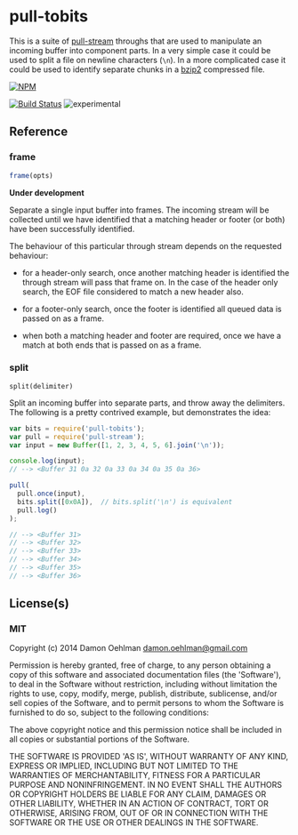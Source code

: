 # pull-tobits

This is a suite of [pull-stream](https://github.com/dominictarr/pull-stream)
throughs that are used to manipulate an incoming buffer into component
parts. In a very simple case it could be used to split a file on 
newline characters (`\n`).  In a more complicated case it could be used
to identify separate chunks in a [bzip2](http://en.wikipedia.org/wiki/Bzip2)
compressed file.


[![NPM](https://nodei.co/npm/pull-tobits.png)](https://nodei.co/npm/pull-tobits/)

[![Build Status](https://img.shields.io/travis/DamonOehlman/pull-tobits.svg?branch=master)](https://travis-ci.org/DamonOehlman/pull-tobits)
![experimental](https://img.shields.io/badge/stability-experimental-red.svg)

## Reference

### frame

```js
frame(opts)
```

__Under development__

Separate a single input buffer into frames.  The incoming stream will 
be collected until we have identified that a matching header or footer (or
both) have been successfully identified.

The behaviour of this particular through stream depends on the requested
behaviour:

- for a header-only search, once another matching header is
  identified the through stream will pass that frame on.  In the case
  of the header only search, the EOF file considered to match a new header
  also.

- for a footer-only search, once the footer is identified all queued 
  data is passed on as a frame.

- when both a matching header and footer are required, once we have a match
  at both ends that is passed on as a frame.

### split

```
split(delimiter)
```

Split an incoming buffer into separate parts, and throw away the
delimiters. The following is a pretty contrived example, but demonstrates
the idea:

```js
var bits = require('pull-tobits');
var pull = require('pull-stream');
var input = new Buffer([1, 2, 3, 4, 5, 6].join('\n'));

console.log(input);
// --> <Buffer 31 0a 32 0a 33 0a 34 0a 35 0a 36>

pull(
  pull.once(input),
  bits.split([0x0A]),  // bits.split('\n') is equivalent
  pull.log()
);

// --> <Buffer 31>
// --> <Buffer 32>
// --> <Buffer 33>
// --> <Buffer 34>
// --> <Buffer 35>
// --> <Buffer 36>
```

## License(s)

### MIT

Copyright (c) 2014 Damon Oehlman <damon.oehlman@gmail.com>

Permission is hereby granted, free of charge, to any person obtaining
a copy of this software and associated documentation files (the
'Software'), to deal in the Software without restriction, including
without limitation the rights to use, copy, modify, merge, publish,
distribute, sublicense, and/or sell copies of the Software, and to
permit persons to whom the Software is furnished to do so, subject to
the following conditions:

The above copyright notice and this permission notice shall be
included in all copies or substantial portions of the Software.

THE SOFTWARE IS PROVIDED 'AS IS', WITHOUT WARRANTY OF ANY KIND,
EXPRESS OR IMPLIED, INCLUDING BUT NOT LIMITED TO THE WARRANTIES OF
MERCHANTABILITY, FITNESS FOR A PARTICULAR PURPOSE AND NONINFRINGEMENT.
IN NO EVENT SHALL THE AUTHORS OR COPYRIGHT HOLDERS BE LIABLE FOR ANY
CLAIM, DAMAGES OR OTHER LIABILITY, WHETHER IN AN ACTION OF CONTRACT,
TORT OR OTHERWISE, ARISING FROM, OUT OF OR IN CONNECTION WITH THE
SOFTWARE OR THE USE OR OTHER DEALINGS IN THE SOFTWARE.
